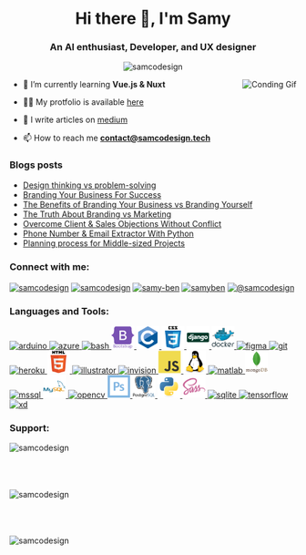 <h1 align="center">Hi there 👋, I'm Samy</h1>
<h3 align="center">An AI enthusiast, Developer, and UX designer</h3>

<p align="center"> <img src="https://komarev.com/ghpvc/?username=samcodesign&label=Profile%20views&color=ff4242&style=flat" alt="samcodesign" /> </p>

<img align="right" src="https://24.media.tumblr.com/03c9505cfe9473d13619cd18a98d90e5/tumblr_n3xetmlDS41qav3uso1_500.gif" alt="Conding Gif"/>

- 🌱 I’m currently learning **Vue.js & Nuxt**

- 👨‍💻 My protfolio is available [here](https://samcodesign.tech)

- 📝 I write articles on [medium](https://medium.com/@samcodesign)

- 📫 How to reach me **contact@samcodesign.tech**

### Blogs posts
<!-- BLOG-POST-LIST:START -->
- [Design thinking vs problem-solving](https://medium.com/@samcodesign/design-thinking-vs-problem-solving-f8134b62ef8f?source=rss-977545ec14bc------2)
- [Branding Your Business For Success](https://medium.com/@samcodesign/branding-your-business-for-success-cedc2ea99252?source=rss-977545ec14bc------2)
- [The Benefits of Branding Your Business vs Branding Yourself](https://medium.com/@samcodesign/the-benefits-of-branding-your-business-vs-branding-yourself-140cc70cb2d6?source=rss-977545ec14bc------2)
- [The Truth About Branding vs Marketing](https://medium.com/@samcodesign/the-truth-about-branding-vs-marketing-c2dae473682?source=rss-977545ec14bc------2)
- [Overcome Client &amp; Sales Objections Without Conflict](https://medium.com/@samcodesign/overcome-client-sales-objections-without-conflict-312c07c39495?source=rss-977545ec14bc------2)
- [Phone Number &amp; Email Extractor With Python](https://dev.to/samcodesign/phone-number-email-extractor-with-python-12g2)
- [Planning process for Middle-sized Projects](https://dev.to/samcodesign/planning-process-for-middle-sized-projects-3o8h)
<!-- BLOG-POST-LIST:END -->

<h3 align="left">Connect with me:</h3>
<p align="left">
<a href="https://dev.to/samcodesign" target="blank"><img align="center" src="https://raw.githubusercontent.com/rahuldkjain/github-profile-readme-generator/master/src/images/icons/Social/devto.svg" alt="samcodesign" height="30" width="40" /></a>
<a href="https://twitter.com/samcodesign" target="blank"><img align="center" src="https://raw.githubusercontent.com/rahuldkjain/github-profile-readme-generator/master/src/images/icons/Social/twitter.svg" alt="samcodesign" height="30" width="40" /></a>
<a href="https://linkedin.com/in/samy-ben" target="blank"><img align="center" src="https://raw.githubusercontent.com/rahuldkjain/github-profile-readme-generator/master/src/images/icons/Social/linked-in-alt.svg" alt="samy-ben" height="30" width="40" /></a>
<a href="https://www.behance.net/samyben" target="blank"><img align="center" src="https://raw.githubusercontent.com/rahuldkjain/github-profile-readme-generator/master/src/images/icons/Social/behance.svg" alt="samyben" height="30" width="40" /></a>
<a href="https://medium.com/@samcodesign" target="blank"><img align="center" src="https://raw.githubusercontent.com/rahuldkjain/github-profile-readme-generator/master/src/images/icons/Social/medium.svg" alt="@samcodesign" height="30" width="40" /></a>
</p>

<h3 align="left">Languages and Tools:</h3>
<p align="left"> <a href="https://www.arduino.cc/" target="_blank" rel="noreferrer"> <img src="https://cdn.worldvectorlogo.com/logos/arduino-1.svg" alt="arduino" width="40" height="40"/> </a> <a href="https://azure.microsoft.com/en-in/" target="_blank" rel="noreferrer"> <img src="https://www.vectorlogo.zone/logos/microsoft_azure/microsoft_azure-icon.svg" alt="azure" width="40" height="40"/> </a> <a href="https://www.gnu.org/software/bash/" target="_blank" rel="noreferrer"> <img src="https://www.vectorlogo.zone/logos/gnu_bash/gnu_bash-icon.svg" alt="bash" width="40" height="40"/> </a> <a href="https://getbootstrap.com" target="_blank" rel="noreferrer"> <img src="https://raw.githubusercontent.com/devicons/devicon/master/icons/bootstrap/bootstrap-plain-wordmark.svg" alt="bootstrap" width="40" height="40"/> </a> <a href="https://www.cprogramming.com/" target="_blank" rel="noreferrer"> <img src="https://raw.githubusercontent.com/devicons/devicon/master/icons/c/c-original.svg" alt="c" width="40" height="40"/> </a> <a href="https://www.w3schools.com/css/" target="_blank" rel="noreferrer"> <img src="https://raw.githubusercontent.com/devicons/devicon/master/icons/css3/css3-original-wordmark.svg" alt="css3" width="40" height="40"/> </a> <a href="https://www.djangoproject.com/" target="_blank" rel="noreferrer"> <img src="https://raw.githubusercontent.com/devicons/devicon/master/icons/django/django-original.svg" alt="django" width="40" height="40"/> </a> <a href="https://www.docker.com/" target="_blank" rel="noreferrer"> <img src="https://raw.githubusercontent.com/devicons/devicon/master/icons/docker/docker-original-wordmark.svg" alt="docker" width="40" height="40"/> </a> <a href="https://www.figma.com/" target="_blank" rel="noreferrer"> <img src="https://www.vectorlogo.zone/logos/figma/figma-icon.svg" alt="figma" width="40" height="40"/> </a> <a href="https://git-scm.com/" target="_blank" rel="noreferrer"> <img src="https://www.vectorlogo.zone/logos/git-scm/git-scm-icon.svg" alt="git" width="40" height="40"/> </a> <a href="https://heroku.com" target="_blank" rel="noreferrer"> <img src="https://www.vectorlogo.zone/logos/heroku/heroku-icon.svg" alt="heroku" width="40" height="40"/> </a> <a href="https://www.w3.org/html/" target="_blank" rel="noreferrer"> <img src="https://raw.githubusercontent.com/devicons/devicon/master/icons/html5/html5-original-wordmark.svg" alt="html5" width="40" height="40"/> </a> <a href="https://www.adobe.com/in/products/illustrator.html" target="_blank" rel="noreferrer"> <img src="https://www.vectorlogo.zone/logos/adobe_illustrator/adobe_illustrator-icon.svg" alt="illustrator" width="40" height="40"/> </a> <a href="https://www.invisionapp.com/" target="_blank" rel="noreferrer"> <img src="https://www.vectorlogo.zone/logos/invisionapp/invisionapp-icon.svg" alt="invision" width="40" height="40"/> </a> <a href="https://developer.mozilla.org/en-US/docs/Web/JavaScript" target="_blank" rel="noreferrer"> <img src="https://raw.githubusercontent.com/devicons/devicon/master/icons/javascript/javascript-original.svg" alt="javascript" width="40" height="40"/> </a> <a href="https://www.linux.org/" target="_blank" rel="noreferrer"> <img src="https://raw.githubusercontent.com/devicons/devicon/master/icons/linux/linux-original.svg" alt="linux" width="40" height="40"/> </a> <a href="https://www.mathworks.com/" target="_blank" rel="noreferrer"> <img src="https://upload.wikimedia.org/wikipedia/commons/2/21/Matlab_Logo.png" alt="matlab" width="40" height="40"/> </a> <a href="https://www.mongodb.com/" target="_blank" rel="noreferrer"> <img src="https://raw.githubusercontent.com/devicons/devicon/master/icons/mongodb/mongodb-original-wordmark.svg" alt="mongodb" width="40" height="40"/> </a> <a href="https://www.microsoft.com/en-us/sql-server" target="_blank" rel="noreferrer"> <img src="https://www.svgrepo.com/show/303229/microsoft-sql-server-logo.svg" alt="mssql" width="40" height="40"/> </a> <a href="https://www.mysql.com/" target="_blank" rel="noreferrer"> <img src="https://raw.githubusercontent.com/devicons/devicon/master/icons/mysql/mysql-original-wordmark.svg" alt="mysql" width="40" height="40"/> </a> <a href="https://opencv.org/" target="_blank" rel="noreferrer"> <img src="https://www.vectorlogo.zone/logos/opencv/opencv-icon.svg" alt="opencv" width="40" height="40"/> </a> <a href="https://www.photoshop.com/en" target="_blank" rel="noreferrer"> <img src="https://raw.githubusercontent.com/devicons/devicon/master/icons/photoshop/photoshop-line.svg" alt="photoshop" width="40" height="40"/> </a> <a href="https://www.postgresql.org" target="_blank" rel="noreferrer"> <img src="https://raw.githubusercontent.com/devicons/devicon/master/icons/postgresql/postgresql-original-wordmark.svg" alt="postgresql" width="40" height="40"/> </a> <a href="https://www.python.org" target="_blank" rel="noreferrer"> <img src="https://raw.githubusercontent.com/devicons/devicon/master/icons/python/python-original.svg" alt="python" width="40" height="40"/> </a> <a href="https://sass-lang.com" target="_blank" rel="noreferrer"> <img src="https://raw.githubusercontent.com/devicons/devicon/master/icons/sass/sass-original.svg" alt="sass" width="40" height="40"/> </a> <a href="https://www.sqlite.org/" target="_blank" rel="noreferrer"> <img src="https://www.vectorlogo.zone/logos/sqlite/sqlite-icon.svg" alt="sqlite" width="40" height="40"/> </a> <a href="https://www.tensorflow.org" target="_blank" rel="noreferrer"> <img src="https://www.vectorlogo.zone/logos/tensorflow/tensorflow-icon.svg" alt="tensorflow" width="40" height="40"/> </a> <a href="https://www.adobe.com/products/xd.html" target="_blank" rel="noreferrer"> <img src="https://cdn.worldvectorlogo.com/logos/adobe-xd.svg" alt="xd" width="40" height="40"/> </a> </p>

<h3 align="left">Support:</h3>
<p><a href="https://www.buymeacoffee.com/samcodesign"> <img align="left" src="https://cdn.buymeacoffee.com/buttons/v2/default-yellow.png" height="50" width="220" alt="samcodesign" /></a></p><br><br>
<br><br>

<p>&nbsp;<img align="left" src="https://github-readme-stats.vercel.app/api?username=samcodesign&show_icons=true&theme=tokyonight&hide_border=true&locale=en" alt="samcodesign" /></p>
<br><br>
<p><img align="center" src="https://github-readme-streak-stats.herokuapp.com/?user=samcodesign&theme=dark" alt="samcodesign" /></p>
